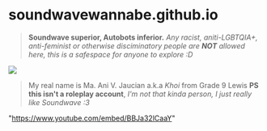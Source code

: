 # soundwavewannabe.github.io
> **Soundwave superior, Autobots inferior.**
*Any racist, aniti-LGBTQIA+, anti-feminist or otherwise disciminatory people are **NOT** allowed here, this is a safespace for anyone to explore :D*
<img src="https://encrypted-tbn0.gstatic.com/images?q=tbn:ANd9GcQxD1FKPizJeS8IHl5bV3HeZRz4SjssoOynag&usqp=CAU">





> My real name is Ma. Ani V. Jaucian a.k.a *Khoi* from Grade 9 Lewis
**PS this isn't a roleplay account**, *I'm not that kinda person, I just really like Soundwave :3*


"https://www.youtube.com/embed/BBJa32lCaaY"
